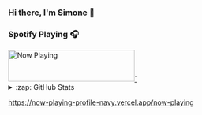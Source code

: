 ### Hi there, I'm Simone 👋

### Spotify Playing 🎧

<a href="https://now-playing-profile-navy.vercel.app/now-playing?open">
    <img src="https:/now-playing-profile-navy.vercel.app/now-playing" width="256" height="64" alt="Now Playing">`
</a>

<details>
  <summary>:zap: GitHub Stats</summary>

  <img align="left" alt="codeSTACKr's GitHub Stats" src="https://github-readme-stats-omega-dusky.vercel.app/api?username=RossoSimo&show_icons=true&hide_border=true" />

</details>

https://now-playing-profile-navy.vercel.app/now-playing
